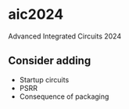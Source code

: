 # aic2024
Advanced Integrated Circuits 2024


## Consider adding
- Startup circuits
- PSRR
- Consequence of packaging
